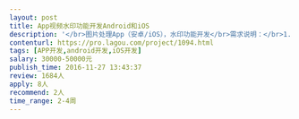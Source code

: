 ```yaml
---                
layout: post       
title: App视频水印功能开发Android和iOS           
description: '</br>图片处理App（安卓/iOS），水印功能开发</br>需求说明：</br>1.支持拍照/相册选取视频加文字、图片水印；</br>2.支持对水印拖动、缩放；</br>3.支持按不同帧区间放置水印时长；</br>4.对视频保存进行压缩，保证视频和水印清晰度。</br>希望有经验的开发者提供加入项目完成</br>'     
contenturl: https://pro.lagou.com/project/1094.html      
tags: [APP开发,android开发,iOS开发]            
salary: 30000-50000元          
publish_time: 2016-11-27 13:43:37         
review: 1684人                   
apply: 8人                   
recommend: 2人                   
time_range: 2-4周              
---                 
```

